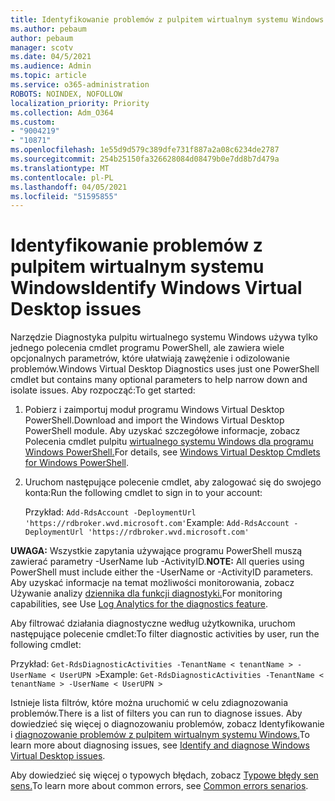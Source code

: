 ```yaml
---
title: Identyfikowanie problemów z pulpitem wirtualnym systemu Windows
ms.author: pebaum
author: pebaum
manager: scotv
ms.date: 04/5/2021
ms.audience: Admin
ms.topic: article
ms.service: o365-administration
ROBOTS: NOINDEX, NOFOLLOW
localization_priority: Priority
ms.collection: Adm_O364
ms.custom:
- "9004219"
- "10871"
ms.openlocfilehash: 1e55d9d579c389dfe731f887a2a08c6234de2787
ms.sourcegitcommit: 254b25150fa326628084d08479b0e7dd8b7d479a
ms.translationtype: MT
ms.contentlocale: pl-PL
ms.lasthandoff: 04/05/2021
ms.locfileid: "51595855"
---
```

# <a name="identify-windows-virtual-desktop-issues"></a><span data-ttu-id="44545-102">Identyfikowanie problemów z pulpitem wirtualnym systemu Windows</span><span class="sxs-lookup"><span data-stu-id="44545-102">Identify Windows Virtual Desktop issues</span></span>

<span data-ttu-id="44545-103">Narzędzie Diagnostyka pulpitu wirtualnego systemu Windows używa tylko jednego polecenia cmdlet programu PowerShell, ale zawiera wiele opcjonalnych parametrów, które ułatwiają zawężenie i odizolowanie problemów.</span><span class="sxs-lookup"><span data-stu-id="44545-103">Windows Virtual Desktop Diagnostics uses just one PowerShell cmdlet but contains many optional parameters to help narrow down and isolate issues.</span></span> <span data-ttu-id="44545-104">Aby rozpocząć:</span><span class="sxs-lookup"><span data-stu-id="44545-104">To get started:</span></span> 

1. <span data-ttu-id="44545-105">Pobierz i zaimportuj moduł programu Windows Virtual Desktop PowerShell.</span><span class="sxs-lookup"><span data-stu-id="44545-105">Download and import the Windows Virtual Desktop PowerShell module.</span></span> <span data-ttu-id="44545-106">Aby uzyskać szczegółowe informacje, zobacz Polecenia cmdlet pulpitu [wirtualnego systemu Windows dla programu Windows PowerShell.](https://docs.microsoft.com/powershell/windows-virtual-desktop/overview)</span><span class="sxs-lookup"><span data-stu-id="44545-106">For details, see [Windows Virtual Desktop Cmdlets for Windows PowerShell](https://docs.microsoft.com/powershell/windows-virtual-desktop/overview).</span></span>

1. <span data-ttu-id="44545-107">Uruchom następujące polecenie cmdlet, aby zalogować się do swojego konta:</span><span class="sxs-lookup"><span data-stu-id="44545-107">Run the following cmdlet to sign in to your account:</span></span>
    
    <span data-ttu-id="44545-108">Przykład: `Add-RdsAccount -DeploymentUrl 'https://rdbroker.wvd.microsoft.com'`</span><span class="sxs-lookup"><span data-stu-id="44545-108">Example: `Add-RdsAccount -DeploymentUrl 'https://rdbroker.wvd.microsoft.com'`</span></span>

<span data-ttu-id="44545-109">**UWAGA:** Wszystkie zapytania używające programu PowerShell muszą zawierać parametry -UserName lub -ActivityID.</span><span class="sxs-lookup"><span data-stu-id="44545-109">**NOTE:** All queries using PowerShell must include either the -UserName or -ActivityID parameters.</span></span> <span data-ttu-id="44545-110">Aby uzyskać informacje na temat możliwości monitorowania, zobacz Używanie analizy [dziennika dla funkcji diagnostyki.](https://go.microsoft.com/fwlink/?linkid=2126847)</span><span class="sxs-lookup"><span data-stu-id="44545-110">For monitoring capabilities, see Use [Log Analytics for the diagnostics feature](https://go.microsoft.com/fwlink/?linkid=2126847).</span></span>

<span data-ttu-id="44545-111">Aby filtrować działania diagnostyczne według użytkownika, uruchom następujące polecenie cmdlet:</span><span class="sxs-lookup"><span data-stu-id="44545-111">To filter diagnostic activities by user, run the following cmdlet:</span></span>

<span data-ttu-id="44545-112">Przykład: `Get-RdsDiagnosticActivities -TenantName < tenantName > -UserName < UserUPN >`</span><span class="sxs-lookup"><span data-stu-id="44545-112">Example: `Get-RdsDiagnosticActivities -TenantName < tenantName > -UserName < UserUPN >`</span></span>

<span data-ttu-id="44545-113">Istnieje lista filtrów, które można uruchomić w celu zdiagnozowania problemów.</span><span class="sxs-lookup"><span data-stu-id="44545-113">There is a list of filters you can run to diagnose issues.</span></span> <span data-ttu-id="44545-114">Aby dowiedzieć się więcej o diagnozowaniu problemów, zobacz Identyfikowanie i [diagnozowanie problemów z pulpitem wirtualnym systemu Windows.](https://docs.microsoft.com/azure/virtual-desktop/diagnostics-role-service#diagnose-issues-with-powershell)</span><span class="sxs-lookup"><span data-stu-id="44545-114">To learn more about diagnosing issues, see [Identify and diagnose Windows Virtual Desktop issues](https://docs.microsoft.com/azure/virtual-desktop/diagnostics-role-service#diagnose-issues-with-powershell).</span></span>

<span data-ttu-id="44545-115">Aby dowiedzieć się więcej o typowych błędach, zobacz [Typowe błędy sen sens.](https://docs.microsoft.com/azure/virtual-desktop/diagnostics-role-service#common-error-scenarios)</span><span class="sxs-lookup"><span data-stu-id="44545-115">To learn more about common errors, see [Common errors senarios](https://docs.microsoft.com/azure/virtual-desktop/diagnostics-role-service#common-error-scenarios).</span></span>
